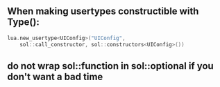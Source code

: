 ## When making usertypes constructible with Type():

```cpp
lua.new_usertype<UIConfig>("UIConfig",  
    sol::call_constructor, sol::constructors<UIConfig>())

```

## do not wrap sol::function in sol::optional if you don't want a bad time